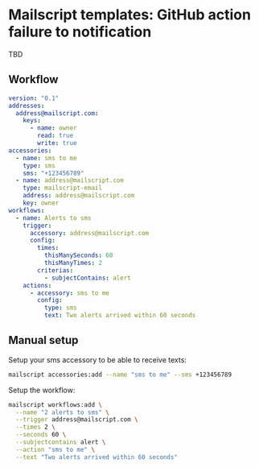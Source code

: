 # Mailscript templates: GitHub action failure to notification

TBD

## Workflow

```yml
version: "0.1"
addresses:
  address@mailscript.com:
    keys:
      - name: owner
        read: true
        write: true
accessories:
  - name: sms to me
    type: sms
    sms: "+123456789"
  - name: address@mailscript.com
    type: mailscript-email
    address: address@mailscript.com
    key: owner
workflows:
  - name: Alerts to sms
    trigger:
      accessory: address@mailscript.com
      config:
        times:
          thisManySeconds: 60
          thisManyTimes: 2
        criterias:
          - subjectContains: alert
    actions:
      - accessory: sms to me
        config:
          type: sms
          text: Two alerts arrived within 60 seconds
```

## Manual setup

Setup your sms accessory to be able to receive texts:

```sh
mailscript accessories:add --name "sms to me" --sms +123456789
```

Setup the workflow:

```sh
mailscript workflows:add \
  --name "2 alerts to sms" \
  --trigger address@mailscript.com \
  --times 2 \
  --seconds 60 \
  --subjectcontains alert \
  --action "sms to me" \
  --text "Two alerts arrived within 60 seconds"
```
